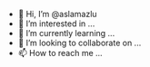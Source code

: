 - 👋 Hi, I’m @aslamazlu
- 👀 I’m interested in ...
- 🌱 I’m currently learning ...
- 💞️ I’m looking to collaborate on ...
- 📫 How to reach me ...

<!---
aslamazlu/aslamazlu is a ✨ special ✨ repository because its `README.md` (this file) appears on your GitHub profile.
You can click the Preview link to take a look at your changes.
--->
